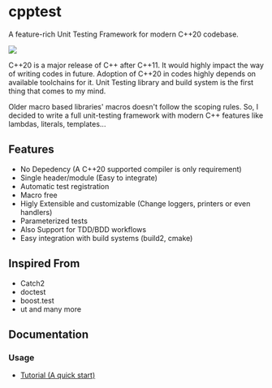 # cpptest

A feature-rich Unit Testing Framework for modern C++20 codebase.

![](https://user-images.githubusercontent.com/26287448/119237528-eba76900-bb5a-11eb-8c6d-f8f1f3ea260a.gif)

C++20 is a major release of C++ after C++11. It would highly impact the way of
writing codes in future. Adoption of C++20 in codes highly depends on available
toolchains for it. Unit Testing library and build system is the first thing
that comes to my mind.

Older macro based libraries' macros doesn't follow the scoping rules. So, I
decided to write a full unit-testing framework with modern C++ features like
lambdas, literals, templates...

## Features

- No Depedency (A C++20 supported compiler is only requirement)
- Single header/module (Easy to integrate)
- Automatic test registration
- Macro free
- Higly Extensible and customizable (Change loggers, printers or even handlers)
- Parameterized tests
- Also Support for TDD/BDD workflows
- Easy integration with build systems (build2, cmake)

## Inspired From

  - Catch2
  - doctest
  - boost.test
  - ut
  and many more

## Documentation

### Usage

- [Tutorial (A quick start)](docs/Tutorial.md)
